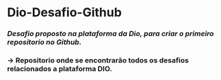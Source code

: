 # Dio-Desafio-Github
### *Desafio proposto na plataforma da Dio, para criar o primeiro repositorio no Github.*

### -> Repositorio onde se encontrarão todos os desafios relacionados a plataforma DIO. 
